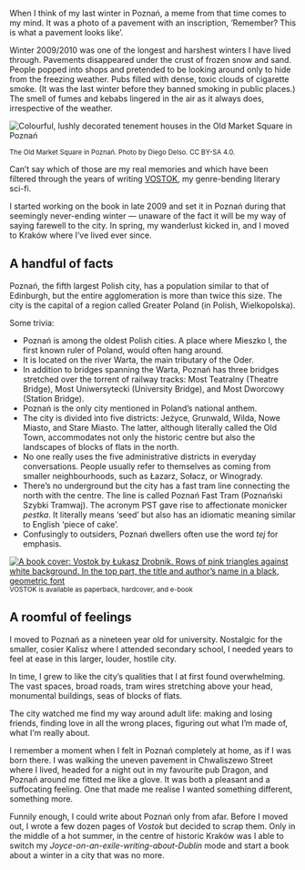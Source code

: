 When I think of my last winter in Poznań, a meme from that time comes to my mind. It was a photo of a pavement with an inscription, ‘Remember? This is what a pavement looks like’.

Winter 2009/2010 was one of the longest and harshest winters I have lived through. Pavements disappeared under the crust of frozen snow and sand. People popped into shops and pretended to be looking around only to hide from the freezing weather. Pubs filled with dense, toxic clouds of cigarette smoke. (It was the last winter before they banned smoking in public places.) The smell of fumes and kebabs lingered in the air as it always does, irrespective of the weather.

![Colourful, lushly decorated tenement houses in the Old Market Square in Poznań](poznan-old-market-square.jpg)

<sup>The Old Market Square in Poznań. Photo by Diego Delso. CC BY-SA 4.0.</sup>

Can’t say which of those are my real memories and which have been filtered through the years of writing [VOSTOK](https://www.vraeydamedia.ca/shop/x55ht1b0h70i3bwv9qismih2f6b5nk), my genre-bending literary sci-fi.

I started working on the book in late 2009 and set it in Poznań during that seemingly never-ending winter — unaware of the fact it will be my way of saying farewell to the city. In spring, my wanderlust kicked in, and I moved to Kraków where I’ve lived ever since.



## A handful of facts

Poznań, the fifth largest Polish city, has a population similar to that of Edinburgh, but the entire agglomeration is more than twice this size. The city is the capital of a region called Greater Poland (in Polish, Wielkopolska).

Some trivia:

- Poznań is among the oldest Polish cities. A place where Mieszko I, the first known ruler of Poland, would often hang around.
- It is located on the river Warta, the main tributary of the Oder.
- In addition to bridges spanning the Warta, Poznań has three bridges stretched over the torrent of railway tracks: Most Teatralny (Theatre Bridge), Most Uniwersytecki (University Bridge), and Most Dworcowy (Station Bridge).
- Poznań is the only city mentioned in Poland’s national anthem.
- The city is divided into five districts: Jeżyce, Grunwald, Wilda, Nowe Miasto, and Stare Miasto. The latter, although literally called the Old Town, accommodates not only the historic centre but also the landscapes of blocks of flats in the north.
- No one really uses the five administrative districts in everyday conversations. People usually refer to themselves as coming from smaller neighbourhoods, such as Łazarz, Sołacz, or Winogrady.
- There’s no underground but the city has a fast tram line connecting the north with the centre. The line is called Poznań Fast Tram (Poznański Szybki Tramwaj). The acronym PST gave rise to affectionate monicker *pestka*. It literally means ‘seed’ but also has an idiomatic meaning similar to English ‘piece of cake’.
- Confusingly to outsiders, Poznań dwellers often use the word *tej* for emphasis.

[<img src="vostok-cover.jpg" alt="A book cover: Vostok by Łukasz Drobnik. Rows of pink triangles against white background. In the top part, the title and author’s name in a black, geometric font">](https://www.vraeydamedia.ca/shop/x55ht1b0h70i3bwv9qismih2f6b5nk)
<sup>VOSTOK is available as paperback, hardcover, and e-book</sup>

## A roomful of feelings

I moved to Poznań as a nineteen year old for university. Nostalgic for the smaller, cosier Kalisz where I attended secondary school, I needed years to feel at ease in this larger, louder, hostile city.

In time, I grew to like the city’s qualities that I at first found overwhelming. The vast spaces, broad roads,  tram wires stretching above your head, monumental buildings, seas of blocks of flats.

The city watched me find my way around adult life: making and losing friends, finding love in all the wrong places, figuring out what I’m made of, what I’m really about. 

I remember a moment when I felt in Poznań completely at home, as if I was born there. I was walking the uneven pavement in Chwaliszewo Street where I lived, headed for a night out in my favourite pub Dragon, and Poznań around me fitted me like a glove. It was both a pleasant and a suffocating feeling. One that made me realise I wanted something different, something more.

Funnily enough, I could write about Poznań only from afar. Before I moved out, I wrote a few dozen pages of *Vostok* but decided to scrap them. Only in the middle of a hot summer, in the centre of historic Kraków was I able to switch my *Joyce-on-an-exile-writing-about-Dublin* mode and start a book about a winter in a city that was no more.


